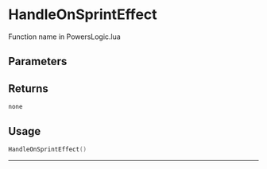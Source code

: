 # HandleOnSprintEffect

Function name in PowersLogic.lua

## Parameters

## Returns

`none`

## Usage

```lua
HandleOnSprintEffect()
```

---
